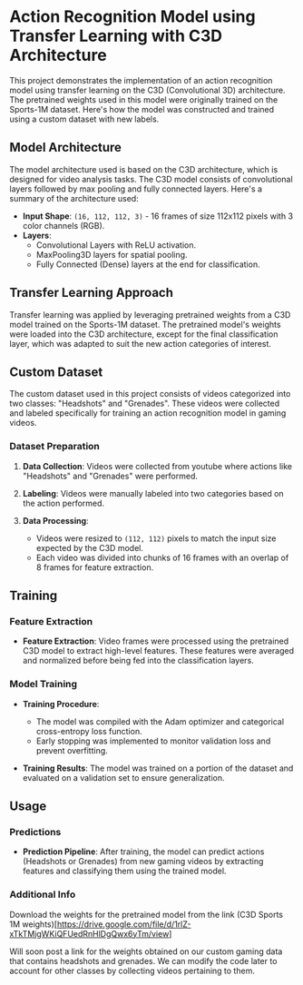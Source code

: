 # Action Recognition Model using Transfer Learning with C3D Architecture

This project demonstrates the implementation of an action recognition model using transfer learning on the C3D (Convolutional 3D) architecture. The pretrained weights used in this model were originally trained on the Sports-1M dataset. Here's how the model was constructed and trained using a custom dataset with new labels.

## Model Architecture

The model architecture used is based on the C3D architecture, which is designed for video analysis tasks. The C3D model consists of convolutional layers followed by max pooling and fully connected layers. Here's a summary of the architecture used:

- **Input Shape**: `(16, 112, 112, 3)` - 16 frames of size 112x112 pixels with 3 color channels (RGB).
- **Layers**:
  - Convolutional Layers with ReLU activation.
  - MaxPooling3D layers for spatial pooling.
  - Fully Connected (Dense) layers at the end for classification.

## Transfer Learning Approach

Transfer learning was applied by leveraging pretrained weights from a C3D model trained on the Sports-1M dataset. The pretrained model's weights were loaded into the C3D architecture, except for the final classification layer, which was adapted to suit the new action categories of interest.

## Custom Dataset

The custom dataset used in this project consists of videos categorized into two classes: "Headshots" and "Grenades". These videos were collected and labeled specifically for training an action recognition model in gaming videos.

### Dataset Preparation

1. **Data Collection**: Videos were collected from youtube where actions like "Headshots" and "Grenades" were performed.
   
2. **Labeling**: Videos were manually labeled into two categories based on the action performed.

3. **Data Processing**:
   - Videos were resized to `(112, 112)` pixels to match the input size expected by the C3D model.
   - Each video was divided into chunks of 16 frames with an overlap of 8 frames for feature extraction.

## Training

### Feature Extraction

- **Feature Extraction**: Video frames were processed using the pretrained C3D model to extract high-level features. These features were averaged and normalized before being fed into the classification layers.

### Model Training

- **Training Procedure**:
  - The model was compiled with the Adam optimizer and categorical cross-entropy loss function.
  - Early stopping was implemented to monitor validation loss and prevent overfitting.

- **Training Results**: The model was trained on a portion of the dataset and evaluated on a validation set to ensure generalization.

## Usage

### Predictions

- **Prediction Pipeline**: After training, the model can predict actions (Headshots or Grenades) from new gaming videos by extracting features and classifying them using the trained model.

### Additional Info
Download the weights for the pretrained model from the link (C3D Sports 1M weights)[https://drive.google.com/file/d/1rlZ-xTkTMjgWKiQFUedRnHlDgQwx6yTm/view]

Will soon post a link for the weights obtained on our custom gaming data that contains headshots and grenades. We can modify the code later to account for other classes by collecting videos pertaining to them.


